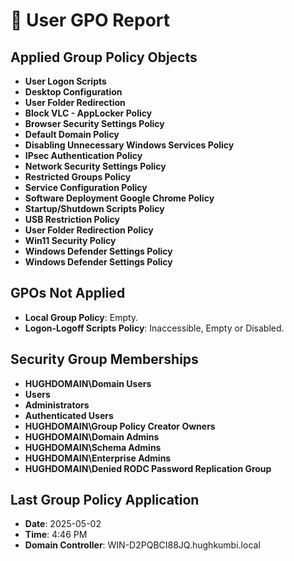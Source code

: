 # 👤 User GPO Report

## Applied Group Policy Objects
- **User Logon Scripts**
- **Desktop Configuration**
- **User Folder Redirection**
- **Block VLC - AppLocker Policy**
- **Browser Security Settings Policy**
- **Default Domain Policy**
- **Disabling Unnecessary Windows Services Policy**
- **IPsec Authentication Policy**
- **Network Security Settings Policy**
- **Restricted Groups Policy**
- **Service Configuration Policy**
- **Software Deployment Google Chrome Policy**
- **Startup/Shutdown Scripts Policy**
- **USB Restriction Policy**
- **User Folder Redirection Policy**
- **Win11 Security Policy**
- **Windows Defender Settings Policy**
- **Windows Defender Settings Policy**

## GPOs Not Applied
- **Local Group Policy**: Empty.
- **Logon-Logoff Scripts Policy**: Inaccessible, Empty or Disabled. 

## Security Group Memberships
- **HUGHDOMAIN\Domain Users**
- **Users**
- **Administrators**
- **Authenticated Users**
- **HUGHDOMAIN\Group Policy Creator Owners**
- **HUGHDOMAIN\Domain Admins**
- **HUGHDOMAIN\Schema Admins**
- **HUGHDOMAIN\Enterprise Admins**
- **HUGHDOMAIN\Denied RODC Password Replication Group**

## Last Group Policy Application
- **Date**: 2025-05-02
- **Time**: 4:46 PM
- **Domain Controller**: WIN-D2PQBCI88JQ.hughkumbi.local
